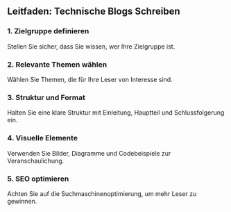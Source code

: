 ## Leitfaden: Technische Blogs Schreiben

### 1. Zielgruppe definieren
Stellen Sie sicher, dass Sie wissen, wer Ihre Zielgruppe ist.

### 2. Relevante Themen wählen
Wählen Sie Themen, die für Ihre Leser von Interesse sind.

### 3. Struktur und Format
Halten Sie eine klare Struktur mit Einleitung, Hauptteil und Schlussfolgerung ein.

### 4. Visuelle Elemente
Verwenden Sie Bilder, Diagramme und Codebeispiele zur Veranschaulichung.

### 5. SEO optimieren
Achten Sie auf die Suchmaschinenoptimierung, um mehr Leser zu gewinnen.
